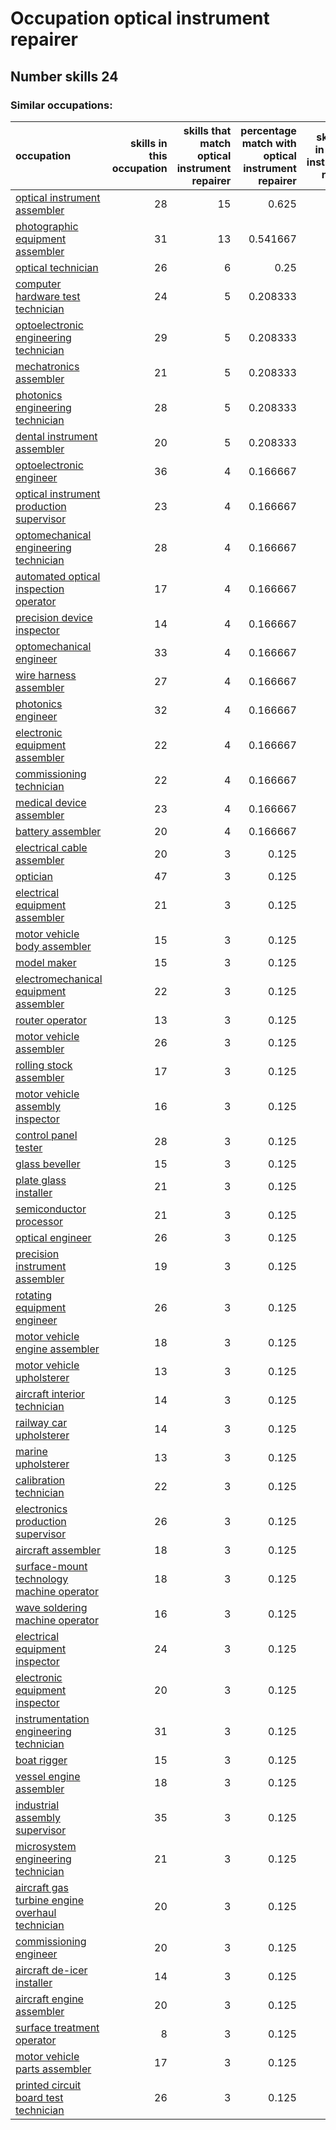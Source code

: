 # Occupation optical instrument repairer
## Number skills 24
### Similar occupations:
| occupation                                                                                            |   skills in this occupation |   skills that match optical instrument repairer |   percentage match with optical instrument repairer |   skills not in optical instrument repairer |
|:------------------------------------------------------------------------------------------------------|----------------------------:|------------------------------------------------:|----------------------------------------------------:|--------------------------------------------:|
| [optical instrument assembler](optical_instrument_assembler.md)                                       |                          28 |                                              15 |                                            0.625    |                                          13 |
| [photographic equipment assembler](photographic_equipment_assembler.md)                               |                          31 |                                              13 |                                            0.541667 |                                          18 |
| [optical technician](optical_technician.md)                                                           |                          26 |                                               6 |                                            0.25     |                                          20 |
| [computer hardware test technician](computer_hardware_test_technician.md)                             |                          24 |                                               5 |                                            0.208333 |                                          19 |
| [optoelectronic engineering technician](optoelectronic_engineering_technician.md)                     |                          29 |                                               5 |                                            0.208333 |                                          24 |
| [mechatronics assembler](mechatronics_assembler.md)                                                   |                          21 |                                               5 |                                            0.208333 |                                          16 |
| [photonics engineering technician](photonics_engineering_technician.md)                               |                          28 |                                               5 |                                            0.208333 |                                          23 |
| [dental instrument assembler](dental_instrument_assembler.md)                                         |                          20 |                                               5 |                                            0.208333 |                                          15 |
| [optoelectronic engineer](optoelectronic_engineer.md)                                                 |                          36 |                                               4 |                                            0.166667 |                                          32 |
| [optical instrument production supervisor](optical_instrument_production_supervisor.md)               |                          23 |                                               4 |                                            0.166667 |                                          19 |
| [optomechanical engineering technician](optomechanical_engineering_technician.md)                     |                          28 |                                               4 |                                            0.166667 |                                          24 |
| [automated optical inspection operator](automated_optical_inspection_operator.md)                     |                          17 |                                               4 |                                            0.166667 |                                          13 |
| [precision device inspector](precision_device_inspector.md)                                           |                          14 |                                               4 |                                            0.166667 |                                          10 |
| [optomechanical engineer](optomechanical_engineer.md)                                                 |                          33 |                                               4 |                                            0.166667 |                                          29 |
| [wire harness assembler](wire_harness_assembler.md)                                                   |                          27 |                                               4 |                                            0.166667 |                                          23 |
| [photonics engineer](photonics_engineer.md)                                                           |                          32 |                                               4 |                                            0.166667 |                                          28 |
| [electronic equipment assembler](electronic_equipment_assembler.md)                                   |                          22 |                                               4 |                                            0.166667 |                                          18 |
| [commissioning technician](commissioning_technician.md)                                               |                          22 |                                               4 |                                            0.166667 |                                          18 |
| [medical device assembler](medical_device_assembler.md)                                               |                          23 |                                               4 |                                            0.166667 |                                          19 |
| [battery assembler](battery_assembler.md)                                                             |                          20 |                                               4 |                                            0.166667 |                                          16 |
| [electrical cable assembler](electrical_cable_assembler.md)                                           |                          20 |                                               3 |                                            0.125    |                                          17 |
| [optician](optician.md)                                                                               |                          47 |                                               3 |                                            0.125    |                                          44 |
| [electrical equipment assembler](electrical_equipment_assembler.md)                                   |                          21 |                                               3 |                                            0.125    |                                          18 |
| [motor vehicle body assembler](motor_vehicle_body_assembler.md)                                       |                          15 |                                               3 |                                            0.125    |                                          12 |
| [model maker](model_maker.md)                                                                         |                          15 |                                               3 |                                            0.125    |                                          12 |
| [electromechanical equipment assembler](electromechanical_equipment_assembler.md)                     |                          22 |                                               3 |                                            0.125    |                                          19 |
| [router operator](router_operator.md)                                                                 |                          13 |                                               3 |                                            0.125    |                                          10 |
| [motor vehicle assembler](motor_vehicle_assembler.md)                                                 |                          26 |                                               3 |                                            0.125    |                                          23 |
| [rolling stock assembler](rolling_stock_assembler.md)                                                 |                          17 |                                               3 |                                            0.125    |                                          14 |
| [motor vehicle assembly inspector](motor_vehicle_assembly_inspector.md)                               |                          16 |                                               3 |                                            0.125    |                                          13 |
| [control panel tester](control_panel_tester.md)                                                       |                          28 |                                               3 |                                            0.125    |                                          25 |
| [glass beveller](glass_beveller.md)                                                                   |                          15 |                                               3 |                                            0.125    |                                          12 |
| [plate glass installer](plate_glass_installer.md)                                                     |                          21 |                                               3 |                                            0.125    |                                          18 |
| [semiconductor processor](semiconductor_processor.md)                                                 |                          21 |                                               3 |                                            0.125    |                                          18 |
| [optical engineer](optical_engineer.md)                                                               |                          26 |                                               3 |                                            0.125    |                                          23 |
| [precision instrument assembler](precision_instrument_assembler.md)                                   |                          19 |                                               3 |                                            0.125    |                                          16 |
| [rotating equipment engineer](rotating_equipment_engineer.md)                                         |                          26 |                                               3 |                                            0.125    |                                          23 |
| [motor vehicle engine assembler](motor_vehicle_engine_assembler.md)                                   |                          18 |                                               3 |                                            0.125    |                                          15 |
| [motor vehicle upholsterer](motor_vehicle_upholsterer.md)                                             |                          13 |                                               3 |                                            0.125    |                                          10 |
| [aircraft interior technician](aircraft_interior_technician.md)                                       |                          14 |                                               3 |                                            0.125    |                                          11 |
| [railway car upholsterer](railway_car_upholsterer.md)                                                 |                          14 |                                               3 |                                            0.125    |                                          11 |
| [marine upholsterer](marine_upholsterer.md)                                                           |                          13 |                                               3 |                                            0.125    |                                          10 |
| [calibration technician](calibration_technician.md)                                                   |                          22 |                                               3 |                                            0.125    |                                          19 |
| [electronics production supervisor](electronics_production_supervisor.md)                             |                          26 |                                               3 |                                            0.125    |                                          23 |
| [aircraft assembler](aircraft_assembler.md)                                                           |                          18 |                                               3 |                                            0.125    |                                          15 |
| [surface-mount technology machine operator](surface-mount_technology_machine_operator.md)             |                          18 |                                               3 |                                            0.125    |                                          15 |
| [wave soldering machine operator](wave_soldering_machine_operator.md)                                 |                          16 |                                               3 |                                            0.125    |                                          13 |
| [electrical equipment inspector](electrical_equipment_inspector.md)                                   |                          24 |                                               3 |                                            0.125    |                                          21 |
| [electronic equipment inspector](electronic_equipment_inspector.md)                                   |                          20 |                                               3 |                                            0.125    |                                          17 |
| [instrumentation engineering technician](instrumentation_engineering_technician.md)                   |                          31 |                                               3 |                                            0.125    |                                          28 |
| [boat rigger](boat_rigger.md)                                                                         |                          15 |                                               3 |                                            0.125    |                                          12 |
| [vessel engine assembler](vessel_engine_assembler.md)                                                 |                          18 |                                               3 |                                            0.125    |                                          15 |
| [industrial assembly supervisor](industrial_assembly_supervisor.md)                                   |                          35 |                                               3 |                                            0.125    |                                          32 |
| [microsystem engineering technician](microsystem_engineering_technician.md)                           |                          21 |                                               3 |                                            0.125    |                                          18 |
| [aircraft gas turbine engine overhaul technician](aircraft_gas_turbine_engine_overhaul_technician.md) |                          20 |                                               3 |                                            0.125    |                                          17 |
| [commissioning engineer](commissioning_engineer.md)                                                   |                          20 |                                               3 |                                            0.125    |                                          17 |
| [aircraft de-icer installer](aircraft_de-icer_installer.md)                                           |                          14 |                                               3 |                                            0.125    |                                          11 |
| [aircraft engine assembler](aircraft_engine_assembler.md)                                             |                          20 |                                               3 |                                            0.125    |                                          17 |
| [surface treatment operator](surface_treatment_operator.md)                                           |                           8 |                                               3 |                                            0.125    |                                           5 |
| [motor vehicle parts assembler](motor_vehicle_parts_assembler.md)                                     |                          17 |                                               3 |                                            0.125    |                                          14 |
| [printed circuit board test technician](printed_circuit_board_test_technician.md)                     |                          26 |                                               3 |                                            0.125    |                                          23 |
